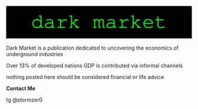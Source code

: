 <img src="assets/theme_logo.svg" class="detail_header">



Dark Market is a publication dedicated to uncovering the economics of underground industries

Over 13% of developed nations GDP is contributed via informal channels

nothing posted here should be considered financial or life advice



**Contact Me**

tg @stormzer0
